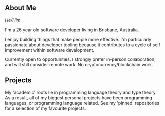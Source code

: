 ## About Me

*He/Him*

I'm a 26 year old software developer living in Brisbane, Australia.

I enjoy building things that make people more effective. I'm particularly passionate about
developer tooling because it contributes to a cycle of self improvement within software development.

Currently open to opportunities. I strongly prefer in-person collaboration, and will still consider
remote work. No cryptocurrency/blockchain work.

## Projects

My 'academic' roots lie in programming language theory and type theory. As a result, all of my biggest
personal projects have been programming languages, or programming language related. See my 'pinned' repositories for
a selection of my favourite projects.
